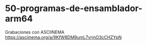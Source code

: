 # 50-programas-de-ensamblador-arm64

Grabaciones con ASCIINEMA
https://asciinema.org/a/9KfW8DM9umL7vrjnO3cCHZYpN
